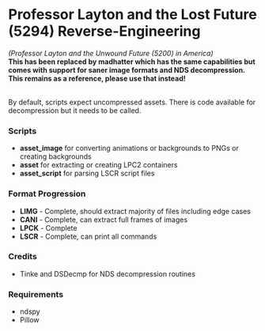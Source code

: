 # Professor Layton and the Lost Future (5294) Reverse-Engineering
<i>(Professor Layton and the Unwound Future (5200) in America)</i>
<br><b>This has been replaced by madhatter which has the same capabilities but comes with support for saner image formats and NDS decompression. This remains as a reference, please use that instead!</b>

<br>By default, scripts expect uncompressed assets. There is code available for decompression but it needs to be called.

### Scripts
* <b>asset_image</b> for converting animations or backgrounds to PNGs or creating backgrounds
* <b>asset</b> for extracting or creating LPC2 containers
* <b>asset_script</b> for parsing LSCR script files

### Format Progression
* <b>LIMG</b> - Complete, should extract majority of files including edge cases
* <b>CANI</b> - Complete, can extract full frames of images
* <b>LPCK</b> - Complete
* <b>LSCR</b> - Complete, can print all commands

### Credits
* Tinke and DSDecmp for NDS decompression routines

### Requirements
* ndspy
* Pillow
